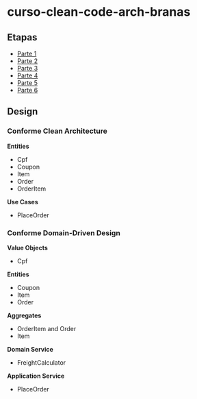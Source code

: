 # curso-clean-code-arch-branas

## Etapas
- [Parte 1](Part1.md)
- [Parte 2](Part2.md)
- [Parte 3](Part3.md)
- [Parte 4](Part4.md)
- [Parte 5](Part5.md)
- [Parte 6](Part6.md)
## Design
### Conforme Clean Architecture

**Entities**
- Cpf
- Coupon
- Item
- Order
- OrderItem

**Use Cases**
- PlaceOrder

### Conforme Domain-Driven Design

**Value Objects**
- Cpf

**Entities**
- Coupon
- Item
- Order

**Aggregates**
- OrderItem and Order
- Item

**Domain Service**
- FreightCalculator

**Application Service**
- PlaceOrder